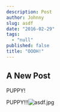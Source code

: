 ```yaml
---
description: Post
author: Johnny
slug: asdf
date: "2016-02-29"
tags: 
  - "null"
published: false
title: "OOOH!"
---
```



## A New Post
PUPPY!


PUPPY!!!![asdf.jpg]({{site.baseurl}}/static/images/asdf.jpg)

